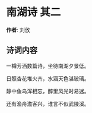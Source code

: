 # 南湖诗  其二

**作者**: 刘攽

## 诗词内容

一樽芳酒数篇诗，坐待南湖夕景低。

日照杏花堆火齐，水涵天色湛玻璃。

静中鱼鸟浑相忘，醉里风光时易迷。

还有渔舟澹客兴，谁言不似武陵溪。


